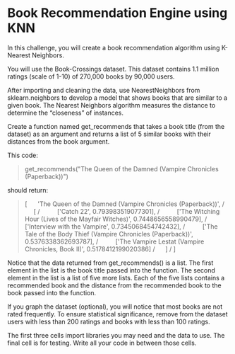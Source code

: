 # Book Recommendation Engine using KNN
In this challenge, you will create a book recommendation algorithm using K-Nearest Neighbors.

You will use the Book-Crossings dataset. This dataset contains 1.1 million ratings (scale of 1-10) of 270,000 books by 90,000 users.

After importing and cleaning the data, use NearestNeighbors from sklearn.neighbors to develop a model that shows books that are similar to a given book. The Nearest Neighbors algorithm measures the distance to determine the “closeness” of instances.

Create a function named get_recommends that takes a book title (from the dataset) as an argument and returns a list of 5 similar books with their distances from the book argument.

This code:

> get_recommends("The Queen of the Damned (Vampire Chronicles (Paperback))")

should return:

> [
> &nbsp;&nbsp;&nbsp;&nbsp;  'The Queen of the Damned (Vampire Chronicles (Paperback))', /
> &nbsp;&nbsp;&nbsp;&nbsp;  [ /
> &nbsp;&nbsp;&nbsp;&nbsp;&nbsp;&nbsp;&nbsp;&nbsp;    ['Catch 22', 0.793983519077301],  /
> &nbsp;&nbsp;&nbsp;&nbsp;&nbsp;&nbsp;&nbsp;&nbsp;    ['The Witching Hour (Lives of the Mayfair Witches)', 0.7448656558990479],  /
> &nbsp;&nbsp;&nbsp;&nbsp;&nbsp;&nbsp;&nbsp;&nbsp;    ['Interview with the Vampire', 0.7345068454742432], /
> &nbsp;&nbsp;&nbsp;&nbsp;&nbsp;&nbsp;&nbsp;&nbsp;    ['The Tale of the Body Thief (Vampire Chronicles (Paperback))', 0.5376338362693787], /
> &nbsp;&nbsp;&nbsp;&nbsp;&nbsp;&nbsp;&nbsp;&nbsp;    ['The Vampire Lestat (Vampire Chronicles, Book II)', 0.5178412199020386] /
> &nbsp;&nbsp;&nbsp;&nbsp;  ] /
> ]

Notice that the data returned from get_recommends() is a list. The first element in the list is the book title passed into the function. The second element in the list is a list of five more lists. Each of the five lists contains a recommended book and the distance from the recommended book to the book passed into the function.

If you graph the dataset (optional), you will notice that most books are not rated frequently. To ensure statistical significance, remove from the dataset users with less than 200 ratings and books with less than 100 ratings.

The first three cells import libraries you may need and the data to use. The final cell is for testing. Write all your code in between those cells.


